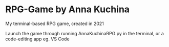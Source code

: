 # RPG-Game by Anna Kuchina
My terminal-based RPG game, created in 2021


Launch the game through running AnnaKuchinaRPG.py in the terminal, or a code-editing app eg. VS Code
